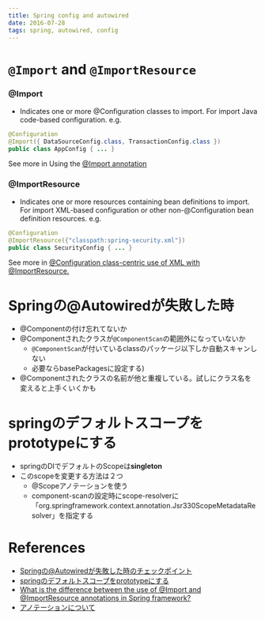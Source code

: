 ```yaml
---
title: Spring config and autowired
date: 2016-07-28
tags: spring, autowired, config
---
```



# `@Import` and `@ImportResource`

### @Import

+ Indicates one or more @Configuration classes to import. For import Java code-based configuration. e.g.

```java
@Configuration
@Import({ DataSourceConfig.class, TransactionConfig.class })
public class AppConfig { ... }
```

See more in Using the [@Import annotation](http://docs.spring.io/spring/docs/current/spring-framework-reference/html/beans.html#beans-java-using-import)

### @ImportResource

+ Indicates one or more resources containing bean definitions to import. For import XML-based configuration or other non-@Configuration bean definition resources. e.g.

```java
@Configuration
@ImportResource({"classpath:spring-security.xml"})
public class SecurityConfig { ... }
```

See more in [@Configuration class-centric use of XML with @ImportResource.](http://docs.spring.io/spring/docs/current/spring-framework-reference/html/beans.html#beans-java-combining-java-centric)

# Springの@Autowiredが失敗した時

+ @Componentの付け忘れてないか
+ @Componentされたクラスが`@ComponentScan`の範囲外になっていないか
  + `@ComponentScan`が付いているclassのパッケージ以下しか自動スキャンしない
  + 必要ならbasePackagesに設定する)
+ @Componentされたクラスの名前が他と重複している。試しにクラス名を変えると上手くいくかも


# springのデフォルトスコープをprototypeにする

+ springのDIでデフォルトのScopeは**singleton**
+ このscopeを変更する方法は２つ
  + @Scopeアノテーションを使う
  + component-scanの設定時にscope-resolverに「org.springframework.context.annotation.Jsr330ScopeMetadataResolver」を指定する

# References

+ [Springの@Autowiredが失敗した時のチェックポイント](http://qiita.com/yakumo/items/4f69ca0dba6ba0207ba4)
+ [springのデフォルトスコープをprototypeにする](http://qiita.com/tterasawa/items/6595e88d0957a67bd673)
+ [What is the difference between the use of @Import and @ImportResource annotations in Spring framework?](http://stackoverflow.com/questions/28381957/what-is-the-difference-between-the-use-of-import-and-importresource-annotation)
+ [アノテーションについて](http://www.riem.nagoya-u.ac.jp/~ohta/etc/springboot-5.html)
